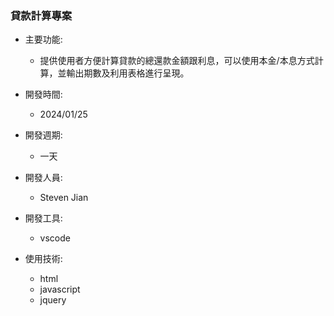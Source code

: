 ### 貸款計算專案

- 主要功能:
    - 提供使用者方便計算貸款的總還款金額跟利息，可以使用本金/本息方式計算，並輸出期數及利用表格進行呈現。

- 開發時間:
    - 2024/01/25
- 開發週期:
    - 一天
- 開發人員:
    - Steven Jian

-  開發工具: 
    - vscode
- 使用技術:
    - html
    - javascript
    - jquery